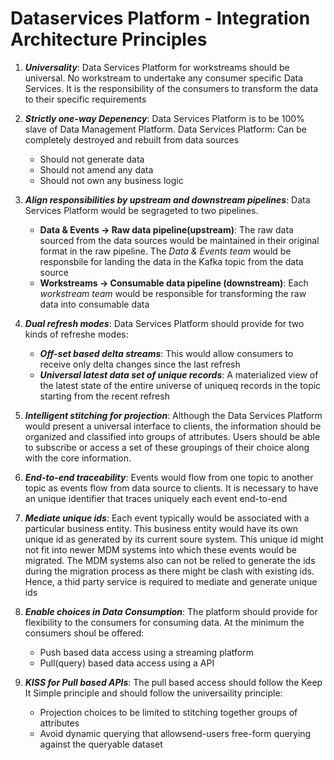 # Dataservices Platform - Integration Architecture Principles

1. ***Universality***: Data Services Platform for workstreams should be universal. No workstream to undertake any consumer specific Data Services. It is the responsibility of the consumers to transform the data to their specific requirements

2. ***Strictly one-way Depenency***: Data Services Platform is to be 100% slave of Data Management Platform. Data Services Platform:
Can be completely destroyed and rebuilt from data sources
   * Should not generate data
   * Should not amend any data
   * Should not own any business logic

3. ***Align responsibilities by upstream and downstream pipelines***: Data Services Platform would be segrageted to two pipelines.
   * **Data & Events -> Raw data pipeline(upstream)**: The raw data sourced from the data sources would be maintained in their original format in the raw pipeline. The *Data & Events team* would be responsbile for landing the data in the Kafka topic from the data source
   * **Workstreams -> Consumable data pipeline (downstream)**: Each *workstream team* would be responsible for transforming the raw data into consumable data

4. ***Dual refresh modes***: Data Services Platform should provide for two kinds of refreshe modes:
   * ***Off-set based delta streams***: This would allow consumers to receive only delta changes since the last refresh
   * ***Universal __latest__ data set of unique records***: A materialized view of the latest state of the entire universe of uniqueq records in the topic starting from the recent refresh


5. ***Intelligent stitching for projection***: Although the Data Services Platform would present a universal interface to clients, the information should be organized and classified into groups of attributes. Users should be able to subscribe or access a set of these groupings of their choice along with the core information. 

 
6. ***End-to-end traceability***: Events would flow from one topic to another topic as events flow from data source to clients. It is necessary to have an unique identifier that traces uniquely each event end-to-end

7. ***Mediate unique ids***: Each event typically would be associated with a particular business entity. This business entity would have its own unique id as generated by its current soure system. This unique id might not fit into newer MDM systems into which these events would be migrated. The MDM systems also can not be relied to generate the ids during the migration process as there might be clash with existing ids. Hence, a thid party service is required to mediate and generate unique ids

8. ***Enable choices in Data Consumption***: The platform should provide for flexibility to the consumers for consuming data. At the minimum the consumers shoul be offered:
   * Push based data access using a streaming platform
   * Pull(query) based data access using a API

9. ***KISS for Pull based APIs***: The pull based access should follow the Keep It Simple principle and should follow the universaility principle:
   * Projection choices to be limited to stitching together groups of attributes
   * Avoid dynamic querying that allowsend-users free-form querying against the queryable dataset
